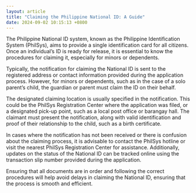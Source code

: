 ```yaml
---
layout: article
title: "Claiming the Philippine National ID: A Guide"
date: 2024-09-02 10:15:13 +0800
---
```


<p>The Philippine National ID system, known as the Philippine Identification System (PhilSys), aims to provide a single identification card for all citizens. Once an individual’s ID is ready for release, it is essential to know the procedures for claiming it, especially for minors or dependents.</p><p>Typically, the notification for claiming the National ID is sent to the registered address or contact information provided during the application process. However, for minors or dependents, such as in the case of a solo parent’s child, the guardian or parent must claim the ID on their behalf.</p><p>The designated claiming location is usually specified in the notification. This could be the PhilSys Registration Center where the application was filed, or a designated pick-up point, such as a local post office or barangay hall. The claimant must present the notification, along with valid identification and proof of their relationship to the child, such as a birth certificate.</p><p>In cases where the notification has not been received or there is confusion about the claiming process, it is advisable to contact the PhilSys hotline or visit the nearest PhilSys Registration Center for assistance. Additionally, updates on the status of the National ID can be tracked online using the transaction slip number provided during the application.</p><p>Ensuring that all documents are in order and following the correct procedures will help avoid delays in claiming the National ID, ensuring that the process is smooth and efficient.</p>